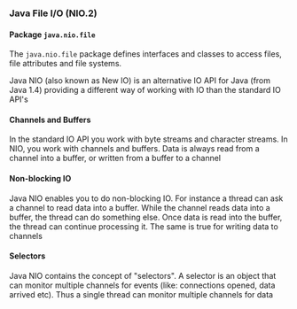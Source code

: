 ### Java File I/O (NIO.2)

#### Package `java.nio.file`
The `java.nio.file` package defines interfaces and classes to access files, file attributes and file systems.

Java NIO (also known as New IO) is an alternative IO API for Java (from Java 1.4) providing a different way of 
working with IO than the standard IO API's

#### Channels and Buffers
In the standard IO API you work with byte streams and character streams. In NIO, you work with channels and buffers.
Data is always read from a channel into a buffer, or written from a buffer to a channel

#### Non-blocking IO
Java NIO enables you to do non-blocking IO. For instance a thread can ask a channel to read data into a buffer. 
While the channel reads data into a buffer, the thread can do something else. Once data is read into the buffer, 
the thread can continue processing it. The same is true for writing data to channels
 
#### Selectors
Java NIO contains the concept of "selectors". A selector is an object that can monitor multiple channels for events 
(like: connections opened, data arrived etc). Thus a single thread can monitor multiple channels for data


  